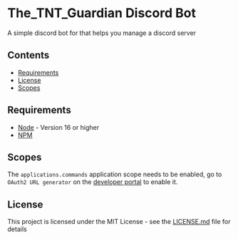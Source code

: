 # The_TNT_Guardian Discord Bot
A simple discord bot for that helps you manage a discord server
## Contents

* [Requirements](#requirements)
* [License](#license)
* [Scopes](#scopes)

## Requirements

- [Node](https://nodejs.org/en/) - Version 16 or higher
- [NPM](https://www.npmjs.com/)

## Scopes

The `applications.commands` application scope needs to be enabled, go to `OAuth2 URL generator` on the [developer portal](https://discord.com/developers/applications/) to enable it.

## License

This project is licensed under the MIT License - see the [LICENSE.md](LICENSE) file for details
